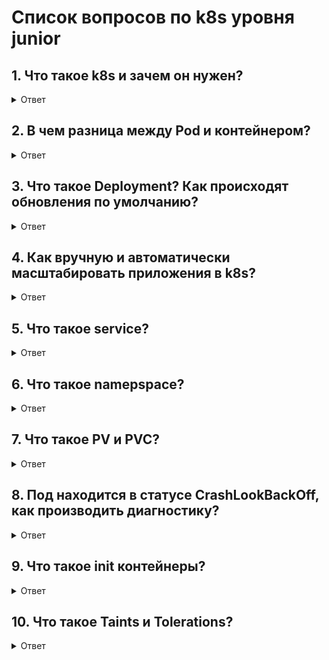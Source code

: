 # Список вопросов по k8s уровня junior

## 1. Что такое k8s и зачем он нужен?

<details>
  <summary>Ответ</summary>

  ```
  Kubernetes это система оркестрации контейнеров, обеспечивающая автоматическое развертывание, обновление и самовосстановление контейнерных приложений. Кроме контейнеров kubernetes управляет сетями, хранилищами и сертификатами, обеспечивая высокий уровень абстракции от физической инфраструктуры. Kubernetes обеспечивает декларативное управление и соответствует принципу desired state.
  ```
</details>

## 2. В чем разница между Pod и контейнером?

<details>
  <summary>Ответ</summary>

  ```
  Pod - минимальная единица в k8s, обеспечивающая абстракцию над контейнерами. Контейнер - стандартизированная, изолированная и портативная среда для запуска приложений. Как правило, на один Pod приходится один контейнер, но существуют ситуации, когда в рамках одного Pod запускается несколько контейнеров. Это могут быть init или sidecar контейнеры. Контейнеры, запущенные в рамках одного Pod делят между собой сеть и хранение.
  ```
</details>

## 3. Что такое Deployment? Как происходят обновления по умолчанию?

<details>
  <summary>Ответ</summary>

  ```
  Deployment - контроллер, который управляет развертыванием и обновлением приложений. Deployment обеспечивает обновление приложений без простоя, используя по умолчанию стратегию Rolling. В рамках стратегии возможно применение параметров maxUnavailable и maxSurge.
  ```
</details>

## 4. Как вручную и автоматически масштабировать приложения в k8s?

<details>
  <summary>Ответ</summary>

  ```
  Для ручного масштабирования можно применять команду kubectl scale, либо изменять параметр replicas в манифесте. Для автоматического масштабирования в Kubernetes используется Horizontal Pod Autoscaler (HPA). HPA управляет количеством реплик приложения в зависимости от CPU/Memory либо кастомных метрик.
  ```
</details>

## 5. Что такое service?

<details>
  <summary>Ответ</summary>

  ```
  Service - интерфейс сетевого доступа к Pod. Service обеспечивает логическую абстракцию над существующей сетью и позволяет обращаться к Pod по имени service. Существует несколько типов сервисов: ClusterIP, NodePort, LoadBalancer. Каждый из них применяется в зависимости от задач.
  ```
</details>

## 6. Что такое namepspace?

<details>
  <summary>Ответ</summary>

  ```
  Namespace позволяет обеспечить полную изоляцию ресурсов в пределах кластера. Namespace могут использоваться для разграничения доступа при помощи RBAC или для разделения окружений разработки в рамках одного кластера.
  ```
</details>

## 7. Что такое PV и PVC?

<details>
  <summary>Ответ</summary>

  ```
  PV - Persistent Volume - абстракция над хранением, позволяющая подключать к подам различные хранилища, как сетевые, так и локальные. PVC - Persistent Volume Claim - запрос на использование PV. PV поддерживают различные Reclaim policy, такие как Delete, Retain, Recycle (Является deprecated).
  ```
</details>

## 8. Под находится в статусе CrashLookBackOff, как производить диагностику?

<details>
  <summary>Ответ</summary>

  ```
  Чаще всего хватает команды kubectl describe pod <pod-name>, в выводе будет видно причины такого состояния. Также стоит обратить внимание на логи пода при помощи kubectl logs <pod-name>. Кроме того, стоит проверить exit-code контейнера.
  ```
</details>

## 9. Что такое init контейнеры?

<details>
  <summary>Ответ</summary>

  ```
  Init контейнеры - контейнеры, которые выполняются до запуска основного контейнера. Их можно использовать для инициализации данных, например, для выполнения миграций БД, заполнения кэша и реализации любых операций, требующихся до запуска приложения. Init контейнеры всегда выполняются последовательно и завершаются до запуска основного контейнера. Init контейнеры не поддерживают livnessProbe.
  ```
</details>

## 10. Что такое Taints и Tolerations?

<details>
  <summary>Ответ</summary>

  ```
  Taints и Tolerations - механизм, позволяющий применять политики планирования на узлах. Taints - метки, которые можно применять к узлам, чтобы запретить планирование пода на узле. Tolerations - метки, которые можно применять к подам, чтобы разрешить планирование на узле с такими метками. Tolerations не гарантирует планирование на ноде, важны так же nodeSelector, affinity, свободные ресурсы и доступность ноды. 
  ```
</details>
